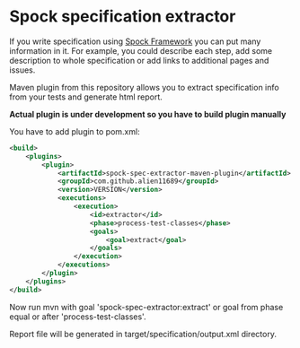 # Spock specification extractor

If you write specification using [Spock Framework](http://spockframework.github.io/spock/docs/1.0/index.html) you can put many information in it. For example, you could describe each step, add some description to whole specification or add links to additional pages and issues.

Maven plugin from this repository allows you to extract specification info from your tests and generate html report.

**Actual plugin is under development so you have to build plugin manually**

You have to add plugin to pom.xml:
```xml
<build>
    <plugins>
        <plugin>
            <artifactId>spock-spec-extractor-maven-plugin</artifactId>
            <groupId>com.github.alien11689</groupId>
            <version>VERSION</version>
            <executions>
                <execution>
                    <id>extractor</id>
                    <phase>process-test-classes</phase>
                    <goals>
                        <goal>extract</goal>
                    </goals>
                </execution>
            </executions>
        </plugin>
    </plugins>
</build>
```

Now run mvn with goal 'spock-spec-extractor:extract' or goal from phase equal or after 'process-test-classes'.

Report file will be generated in target/specification/output.xml directory.